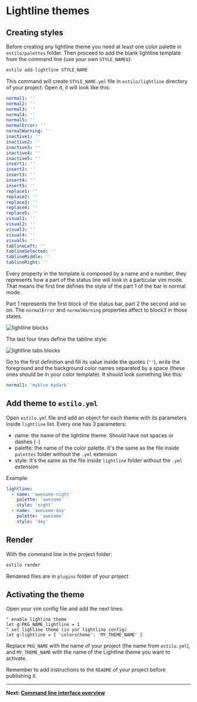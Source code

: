 # Lightline themes

## Creating styles

Before creating any lightline theme you need at least one color palette in `estilo/palettes` folder. Then proceed to add the blank lightline template from the command line (use your own `STYLE_NAME`s):

```sh
estilo add-lightline STYLE_NAME
```

This command will create `STYLE_NAME.yml` file in `estilo/lightline` directory of your project. Open it, it will look like this:

```yml
normal1: ''
normal2: ''
normal3: ''
normal4: ''
normal5: ''
normalError: ''
normalWarning: ''
inactive1: ''
inactive2: ''
inactive3: ''
inactive4: ''
inactive5: ''
insert1: ''
insert2: ''
insert3: ''
insert4: ''
insert5: ''
replace1: ''
replace2: ''
replace3: ''
replace4: ''
replace5: ''
visual1: ''
visual2: ''
visual3: ''
visual4: ''
visual5: ''
tablineLeft: ''
tablineSelected: ''
tablineMiddle: ''
tablineRight: ''
```

Every property in the template is composed by a name and a number, they represents how a part of the status line will look in a particular vim mode. That means the first line defines the style of the part 1 of the bar in normal mode.

Part 1 represents the first block of the status bar, part 2 the second and so on. The `normalError` and `normalWarning` properties affect to block3 in those states.

![lightline blocks](https://cloud.githubusercontent.com/assets/829859/16469975/033f95f8-3e54-11e6-8ac5-0bd398d64d47.png)

The last four lines define the tabline style:

![lightline tabs blocks](https://cloud.githubusercontent.com/assets/829859/16470183/02cd2f9e-3e55-11e6-9889-bd6123f8bf1e.png)

Go to the first definition and fill its value inside the quotes (`''`), write the foreground and the background color names separated by a space (these ones should be in your color template). It should look something like this:

```yml
normal1: 'myblue mydark'
```


## Add theme to `estilo.yml`

Open `estilo.yml` file and add an object for each theme with its parameters inside `lightline` list. Every one has 3 parameters:

- name: the name of the lightline theme. Should have not spaces or dashes (`-`)
- palette: the name of the color palette. It's the same as the file inside `palettes` folder without the `.yml` extension
- style: It's the same as the file inside `lightline` folder without the `.yml` extension

Example:

```yml
lightline:
  - name: 'awesome-night'
    palette: 'awesome'
    style: 'night'
  - name: 'awesome-day'
    palette: 'awesome'
    style: 'day'
```


## Render

With the command line in the project folder:

```sh
estilo render
```

Rendered files are in `plugins` folder of your project


## Activating the theme

Open your vim config file and add the next lines:

```vim
" enable lighline theme
let g:PKG_NAME_lightline = 1
" set lighline theme (in yor lightline config)
let g:lightline = { 'colorscheme': 'MY_THEME_NAME' }
```

Replace `PKG_NAME` with the name of your project (the name from `estilo.yml`), and `MY_THEME_NAME` with the name of the Lightline theme you want to activate.

Remember to add instructions to the `README` of your project before publishing it.


---

**Next: [Command line interface overview](cli.md)**
